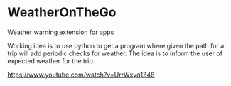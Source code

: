 # WeatherOnTheGo
Weather warning extension for apps


Working idea is to use python to get a program where given the path for a trip will add periodic checks for weather. The idea is to inform the user of expected weather for the trip.


https://www.youtube.com/watch?v=UrrWxyq1Z48
